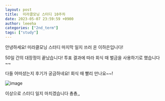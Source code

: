 ```yaml
---
layout: post
title:  미라클모닝 스터디 10주차 
date: 2023-05-07 23:59:59 +0900
author: leeeha
categories: ["2nd_term"]
tags: ["study"]
---
```


안녕하세요! 미라클모닝 스터디 마지막 일지 쓰러 온 이하은입니다! 

50일 간의 대장정이 끝났습니다! 투표 결과에 따라 회식 때 벌금을 사용하기로 했습니다~~ 

다들 어떠셨는지 후기가 궁금하네요! 회식 때 빨리 만나요~~! 

![image](https://github.com/gdsc-seoultech/gdsc-seoultech.github.io/assets/68090939/4d9af883-9881-4d50-a7c0-abc542291768)

이상으로 스터디 일지 마치겠습니다 춍춍,, 